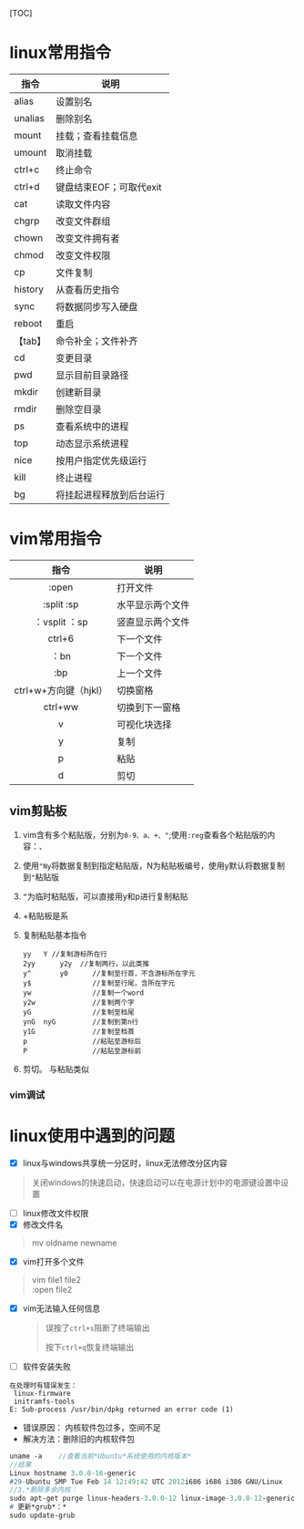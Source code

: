 [TOC]
# linux常用指令
|指令|说明|
|---|---|
|alias|设置别名|
|unalias|删除别名|
|mount|挂载；查看挂载信息|
|umount|取消挂载|
|ctrl+c|终止命令|
|ctrl+d|键盘结束EOF；可取代exit|
|cat|读取文件内容|
|chgrp|改变文件群组|
|chown|改变文件拥有者|
|chmod|改变文件权限|
|cp|文件复制|
|history|从查看历史指令|
|sync|将数据同步写入硬盘|
|reboot|重启|
|【tab】|命令补全；文件补齐|
|cd|变更目录|
|pwd|显示目前目录路径|
|mkdir|创建新目录|
|rmdir|删除空目录|
|ps|查看系统中的进程|
|top|动态显示系统进程|
|nice|按用户指定优先级运行|
kill|终止进程|
|bg|将挂起进程释放到后台运行|
# vim常用指令

| 指令 |说明|
|:---:|---|
|:open|打开文件|
|:split :sp|水平显示两个文件|
|：vsplit ：sp|竖直显示两个文件|
|ctrl+6|下一个文件|
|：bn|下一个文件|
|:bp|上一个文件|
|ctrl+w+方向键（hjkl）|切换窗格|
|ctrl+ww|切换到下一窗格|
|v|可视化块选择|
|y|复制|
|p|粘贴|
|d|剪切|

## vim剪贴板

1. vim含有多个粘贴版，分别为`0-9、a、+、"`;使用`:reg`查看各个粘贴版的内容：、

2. 使用`"Ny`将数据复制到指定粘贴版，N为粘贴板编号，使用y默认将数据复制到`"`粘贴版

3. `“`为临时粘贴版，可以直接用y和p进行复制粘贴

4. +粘贴板是系

5. 复制粘贴基本指令

   ```
   yy   Y //复制游标所在行
   2yy		y2y  //复制两行，以此类推
   y^		y0 		//复制至行首，不含游标所在字元
   y$				//复制至行尾，含所在字元
   yw				//复制一个word
   y2w				//复制两个字
   yG				//复制至档尾
   ynG	nyG			//复制到第n行
   y1G				//复制至档首
   p				//粘贴至游标后
   P				//粘贴至游标前
   ```

6. 剪切。 与粘贴类似

### vim调试



# linux使用中遇到的问题


- [x] linux与windows共享统一分区时，linux无法修改分区内容
>  关闭windows的快速启动，快速启动可以在电源计划中的电源键设置中设置
- [ ] linux修改文件权限
- [x] 修改文件名
> mv oldname newname
- [x] vim打开多个文件
> vim file1 file2   
> :open file2

- [x] vim无法输入任何信息

  > 误按了`ctrl+s`阻断了终端输出
  >
  > 按下`ctrl+q`恢复终端输出

- [ ] 软件安装失败

```
在处理时有错误发生：
 linux-firmware
 initramfs-tools
E: Sub-process /usr/bin/dpkg returned an error code (1)
```

- 错误原因： 内核软件包过多，空间不足
- 解决方法：删除旧的内核软件包

```pascal
uname -a 	//查看当前*Ubuntu*系统使用的内核版本*
//结果
Linux hostname 3.0.0-16-generic
#29-Ubuntu SMP Tue Feb 14 12:49:42 UTC 2012i686 i686 i386 GNU/Linux
//3.*删除多余内核：
sudo apt-get purge linux-headers-3.0.0-12 linux-image-3.0.0-12-generic 
# 更新*grub*：*
sudo update-grub
```





